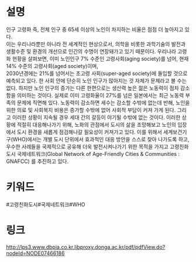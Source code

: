 # 설명
인구 고령화 즉, 전체 인구 중 65세 이상의 노인이 차지하는  비율은  점점  더  높아지고  있다.  
이는  우리나라뿐만  아니라  전  세계적인  현상으로서,  의학을  비롯한 과학기술의 발전과 생활수준 및 환경의 개선으로 인간의 수명이 연장돼가고 있기 때문이다. 
우리나라 고령화 현황을  살펴보면,  이미  노인인구  7%  수준인  고령사회(aging society)를 넘어, 현재 14% 수준의 고령사회(aged society)이며,  
2030년경에는  21%를  넘어서는  초고령 사회(super-aged society)에 돌입할 것으로 예측되고 있다.
한 사회 안에 단순히 노인 인구가 많아지는 것 자체가 문제라고 볼 수는 없다. 하지만 노인 인구의 증가는 다른 한편으로는 생산력 높은 젊은 노동력이 점차 감소함을 의미하는 것이다.
실제로 이미 고령화율이 27%를 넘은  일본에서는  최근  노동력  부족의  문제에  직면해  있다. 노동력이 감소하면 세수는 감소할 수밖에 없는데 반해, 
노인을 위한 의료 및 사회복지 비용은 증가할 수밖에 없어 사회적 부담이 커져 가게 된다. 그리고 이러한 상황이 지속될 경우 세대 간의 갈등이 야기될 수밖에 없는 것이다.
이러한 상황에 적절히 대응해나가기 위해, 노화의 관점에서 도시의 삶을 조망해보고 노인의 입장에서 도시 환경을 새롭게 점검해나갈 필요성이 커져가고 있다.
이를 위해서 세계보건기구(WHO)에서는 개별 도시 단위에서 효과적인 대응 방안을 스스로 찾아 나가도록  하고, 
우수한 사례들을 국제적으로 공유해 더욱 발전시켜나가기 위한 목적을 가지고 고령친화도시 국제네트워크(Global Network of Age-Friendly Cities & Communities : GNAFCC)
를 추진하고 있다.

# 키워드
#고령친화도시#국제네트워크#WHO

# 링크
http://lps3.www.dbpia.co.kr.libproxy.donga.ac.kr/pdf/pdfView.do?nodeId=NODE07466186
